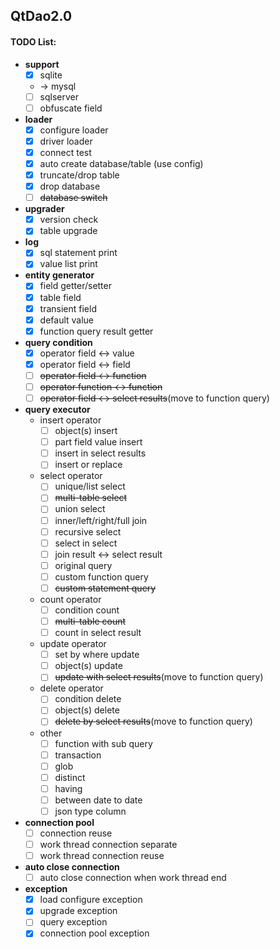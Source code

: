 ## QtDao2.0
#### TODO List:
- **support**
  - [x] sqlite
  - -> mysql
  - [ ] sqlserver
  - [ ] obfuscate field

- **loader**
  - [x] configure loader
  - [x] driver loader
  - [x] connect test
  - [x] auto create database/table (use config)
  - [x] truncate/drop table
  - [x] drop database
  - [ ] ~~database switch~~
- **upgrader**
  - [x] version check
  - [x] table upgrade
- **log**
  - [x] sql statement print 
  - [x] value list print
- **entity generator**
  - [x] field getter/setter
  - [x] table field
  - [x] transient field
  - [x] default value
  - [x] function query result getter
- **query condition**
  - [x] operator field <-> value
  - [x] operator field <-> field
  - [ ] ~~operator field <-> function~~
  - [ ] ~~operator function <-> function~~
  - [ ] ~~operator field <-> select results~~(move to function query)
- **query executor**
  - insert operator
    - [ ] object(s) insert
    - [ ] part field value insert
    - [ ] insert in select results
    - [ ] insert or replace
  - select operator
    - [ ] unique/list select
    - [ ] ~~multi-table select~~
    - [ ] union select
    - [ ] inner/left/right/full join
    - [ ] recursive select
    - [ ] select in select
    - [ ] join result <-> select result 
    - [ ] original query
    - [ ] custom function query
    - [ ] ~~custom statement query~~
  - count operator
    - [ ] condition count
    - [ ] ~~multi-table count~~
    - [ ] count in select result
  - update operator
    - [ ] set by where update
    - [ ] object(s) update
    - [ ] ~~update with select results~~(move to function query)
  - delete operator
    - [ ] condition delete
    - [ ] object(s) delete
    - [ ] ~~delete by select results~~(move to function query)
  - other
    - [ ] function with sub query
    - [ ] transaction
    - [ ] glob
    - [ ] distinct
    - [ ] having
    - [ ] between date to date
    - [ ] json type column
- **connection pool**
  - [ ] connection reuse
  - [ ] work thread connection separate
  - [ ] work thread connection reuse
- **auto close connection**
  - [ ] auto close connection when work thread end
- **exception**
  - [x] load configure exception
  - [x] upgrade exception
  - [ ] query exception
  - [x] connection pool exception
